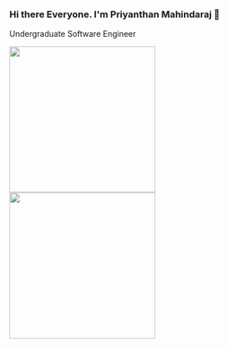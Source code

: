 ### Hi there Everyone. I'm Priyanthan Mahindaraj 👋

Undergraduate Software Engineer

<img height='260px' src="https://github-readme-stats.vercel.app/api?username=priyan00&show_icons=true&theme=midnight-purple">
<img height='260px' src='https://github-readme-stats.vercel.app/api/top-langs/?username=priyan00&hide=css,hack&hide_title=true&theme=midnight-purple'>
